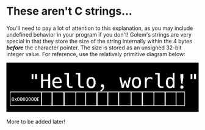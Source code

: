 # These aren't C strings...
You'll need to pay a lot of attention to this explanation, as you may include undefined behavior in your program if you don't! Golem's strings are very special in that they store the size of the string internally within the 4 bytes ***before*** the character pointer. The size is stored as an unsigned 32-bit integer value. For reference, use the relatively primitive diagram below:

![string_diagram](Golem_string_diagram.png)

More to be added later!
